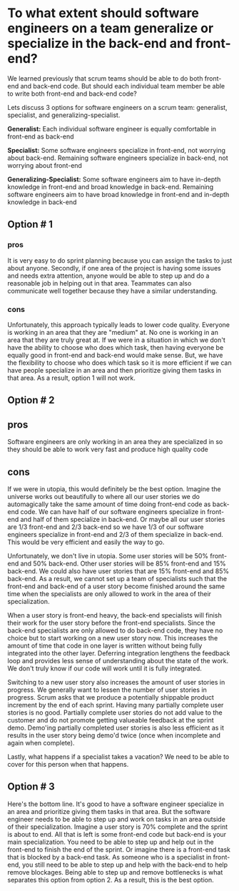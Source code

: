 # To what extent should software engineers on a team generalize or specialize in the back-end and front-end?

We learned previously that scrum teams should be able to do both front-end and back-end code. But should each individual team member be able to write both front-end and back-end code?

Lets discuss 3 options for software engineers on a scrum team: generalist, specialist, and generalizing-specialist.

**Generalist:** Each individual software engineer is equally comfortable in front-end as back-end  

**Specialist:** Some software engineers specialize in front-end, not worrying about back-end. Remaining software engineers specialize in back-end, not worrying about front-end  

**Generalizing-Specialist:** Some software engineers aim to have in-depth knowledge in front-end and broad knowledge in back-end. Remaining software engineers aim to have broad knowledge in front-end and in-depth knowledge in back-end

## Option # 1
### pros
It is very easy to do sprint planning because you can assign the tasks to just about anyone. Secondly, if one area of the project is having some issues and needs extra attention, anyone would be able to step up and do a reasonable job in helping out in that area. Teammates can also communicate well together because they have a similar understanding.

### cons
Unfortunately, this approach typically leads to lower code quality. Everyone is working in an area that they are "medium" at. No one is working in an area that they are truly great at. If we were in a situation in which we don't have the ability to choose who does which task, then having everyone be equally good in front-end and back-end would make sense. But, we have the flexibility to choose who does which task so it is more efficient if we can have people specialize in an area and then prioritize giving them tasks in that area. As a result, option 1 will not work.

## Option # 2
## pros
Software engineers are only working in an area they are specialized in so they should be able to work very fast and produce high quality code

## cons
If we were in utopia, this would definitely be the best option. Imagine the universe works out beautifully to where all our user stories we do automagically take the same amount of time doing front-end code as back-end code. We can have half of our software engineers specialize in front-end and half of them specialize in back-end. Or maybe all our user stories are 1/3 front-end and 2/3 back-end so we have 1/3 of our software engineers specialize in front-end and 2/3 of them specialize in back-end. This would be very efficient and easily the way to go.

Unfortunately, we don't live in utopia. Some user stories will be 50% front-end and 50% back-end. Other user stories will be 85% front-end and 15% back-end. We could also have user stories that are 15% front-end and 85% back-end. As a result, we cannot set up a team of specialists such that the front-end and back-end of a user story become finished around the same time when the specialists are only allowed to work in the area of their specialization. 

When a user story is front-end heavy, the back-end specialists will finish their work for the user story before the front-end specialists. Since the back-end specialists are only allowed to do back-end code, they have no choice but to start working on a new user story now. This increases the amount of time that code in one layer is written without being fully integrated into the other layer. Deferring integration lengthens the feedback loop and provides less sense of understanding about the state of the work. We don't truly know if our code will work until it is fully integrated.

Switching to a new user story also increases the amount of user stories in progress. We generally want to lessen the number of user stories in progress. Scrum asks that we produce a potentially shippable product increment by the end of each sprint. Having many partially complete user stories is no good. Partially complete user stories do not add value to the customer and do not promote getting valueable feedback at the sprint demo. Demo'ing partially completed user stories is also less efficient as it results in the user story being demo'd twice (once when incomplete and again when complete).

Lastly, what happens if a specialist takes a vacation? We need to be able to cover for this person when that happens.

## Option # 3

Here's the bottom line. It's good to have a software engineer specialize in an area and prioritize giving them tasks in that area. But the software engineer needs to be able to step up and work on tasks in an area outside of their specialization. Imagine a user story is 70% complete and the sprint is about to end. All that is left is some front-end code but back-end is your main specialization. You need to be able to step up and help out in the front-end to finish the end of the sprint. Or imagine there is a front-end task that is blocked by a back-end task. As someone who is a specialist in front-end, you still need to be able to step up and help with the back-end to help remove blockages. Being able to step up and remove bottlenecks is what separates this option from option 2. As a result, this is the best option.
